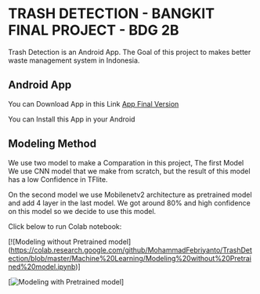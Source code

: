 # TRASH DETECTION - BANGKIT FINAL PROJECT - BDG 2B

Trash Detection is an Android App. The Goal of this project to makes better waste management system in Indonesia.

## Android App

You can Download App in this Link [App Final Version](https://github.com/MohammadFebriyanto/TrashDetection/raw/master/Banfkit_Final_Project_New.apk)

You can Install this App in your Android 

## Modeling Method

We use two model to make a Comparation in this project, The first Model We use CNN model that we make from scratch, but the result of this model has a low Confidence in TFlite.

On the second model we use Mobilenetv2 architecture as pretrained model and add 4 layer in the last model. We got around 80% and high confidence on this model so we decide to use this model.

Click below to run Colab notebook:

[![Modeling without Pretrained model] (https://colab.research.google.com/github/MohammadFebriyanto/TrashDetection/blob/master/Machine%20Learning/Modeling%20without%20Pretrained%20model.ipynb)]

[![Modeling with Pretrained model](https://colab.research.google.com/github/MohammadFebriyanto/TrashDetection/blob/master/Machine%20Learning/transfer_learning_mobilenetv2.ipynb)]
